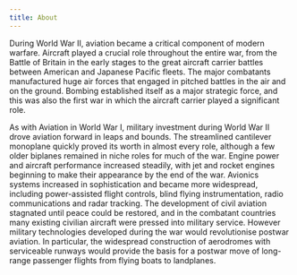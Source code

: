 ```yaml
---
title: About
---
```


During World War II, aviation became a critical component of modern warfare. Aircraft played a crucial role throughout the entire war, from the Battle of Britain in the early stages to the great aircraft carrier battles between American and Japanese Pacific fleets. The major combatants manufactured huge air forces that engaged in pitched battles in the air and on the ground. Bombing established itself as a major strategic force, and this was also the first war in which the aircraft carrier played a significant role.

As with Aviation in World War I, military investment during World War II drove aviation forward in leaps and bounds. The streamlined cantilever monoplane quickly proved its worth in almost every role, although a few older biplanes remained in niche roles for much of the war. Engine power and aircraft performance increased steadily, with jet and rocket engines beginning to make their appearance by the end of the war. Avionics systems increased in sophistication and became more widespread, including power-assisted flight controls, blind flying instrumentation, radio communications and radar tracking. The development of civil aviation stagnated until peace could be restored, and in the combatant countries many existing civilian aircraft were pressed into military service. However military technologies developed during the war would revolutionise postwar aviation. In particular, the widespread construction of aerodromes with serviceable runways would provide the basis for a postwar move of long-range passenger flights from flying boats to landplanes.
